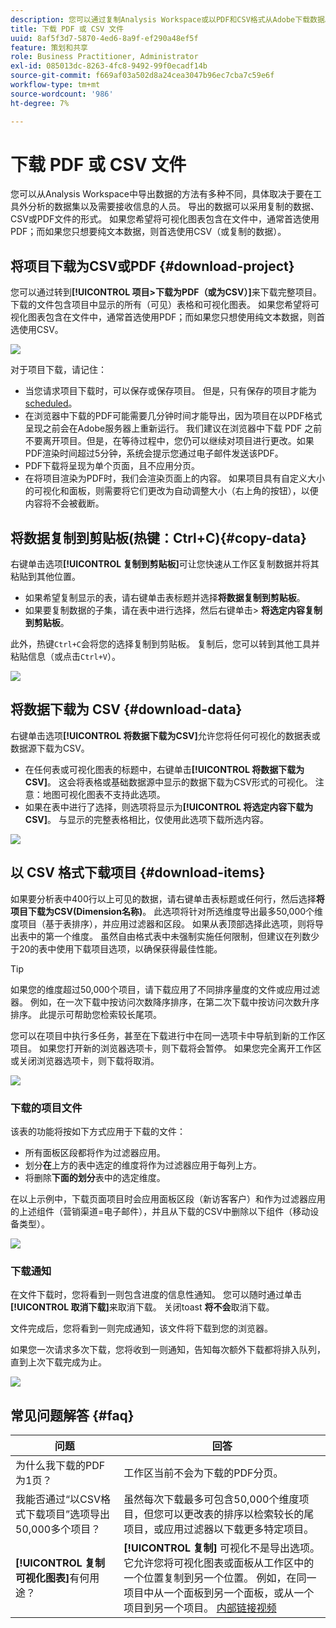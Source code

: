 ```yaml
---
description: 您可以通过复制Analysis Workspace或以PDF和CSV格式从Adobe下载数据。
title: 下载 PDF 或 CSV 文件
uuid: 8af5f3d7-5870-4ed6-8a9f-ef290a48ef5f
feature: 策划和共享
role: Business Practitioner, Administrator
exl-id: 085013dc-8263-4fc8-9492-99f0ecadf14b
source-git-commit: f669af03a502d8a24cea3047b96ec7cba7c59e6f
workflow-type: tm+mt
source-wordcount: '986'
ht-degree: 7%

---
```


# 下载 PDF 或 CSV 文件

您可以从Analysis Workspace中导出数据的方法有多种不同，具体取决于要在工具外分析的数据集以及需要接收信息的人员。 导出的数据可以采用复制的数据、CSV或PDF文件的形式。 如果您希望将可视化图表包含在文件中，通常首选使用PDF；而如果您只想要纯文本数据，则首选使用CSV（或复制的数据）。

## 将项目下载为CSV或PDF {#download-project}

您可以通过转到&#x200B;**[!UICONTROL 项目>下载为PDF（或为CSV）]**&#x200B;来下载完整项目。 下载的文件包含项目中显示的所有（可见）表格和可视化图表。 如果您希望将可视化图表包含在文件中，通常首选使用PDF；而如果您只想使用纯文本数据，则首选使用CSV。

![](assets/download-project.png)

对于项目下载，请记住：

* 当您请求项目下载时，可以保存或保存项目。 但是，只有保存的项目才能为[scheduled](https://experienceleague.adobe.com/docs/analytics/analyze/analysis-workspace/curate-share/t-schedule-report.html)。
* 在浏览器中下载的PDF可能需要几分钟时间才能导出，因为项目在以PDF格式呈现之前会在Adobe服务器上重新运行。 我们建议在浏览器中下载 PDF 之前不要离开项目。但是，在等待过程中，您仍可以继续对项目进行更改。如果PDF渲染时间超过5分钟，系统会提示您通过电子邮件发送该PDF。
* PDF下载将呈现为单个页面，且不应用分页。
* 在将项目渲染为PDF时，我们会渲染页面上的内容。 如果项目具有自定义大小的可视化和面板，则需要将它们更改为自动调整大小（右上角的按钮），以便内容将不会被截断。

## 将数据复制到剪贴板(热键：Ctrl+C){#copy-data}

右键单击选项&#x200B;**[!UICONTROL 复制到剪贴板]**&#x200B;可让您快速从工作区复制数据并将其粘贴到其他位置。

* 如果希望复制显示的表，请右键单击表标题并选择&#x200B;**将数据复制到剪贴板**。
* 如果要复制数据的子集，请在表中进行选择，然后右键单击> **将选定内容复制到剪贴板**。

此外，热键`Ctrl+C`会将您的选择复制到剪贴板。 复制后，您可以转到其他工具并粘贴信息（或点击`Ctrl+V`）。

![](assets/copy-selection.png)

## 将数据下载为 CSV {#download-data}

右键单击选项&#x200B;**[!UICONTROL 将数据下载为CSV]**&#x200B;允许您将任何可视化的数据表或数据源下载为CSV。

* 在任何表或可视化图表的标题中，右键单击&#x200B;**[!UICONTROL 将数据下载为CSV]**。 这会将表格或基础数据源中显示的数据下载为CSV形式的可视化。 注意：地图可视化图表不支持此选项。
* 如果在表中进行了选择，则选项将显示为&#x200B;**[!UICONTROL 将选定内容下载为CSV]**。 与显示的完整表格相比，仅使用此选项下载所选内容。

![](assets/download-data-viz.png)

## 以 CSV 格式下载项目 {#download-items}

如果要分析表中400行以上可见的数据，请右键单击表标题或任何行，然后选择&#x200B;**将项目下载为CSV(Dimension名称)**。 此选项将针对所选维度导出最多50,000个维度项目（基于表排序），并应用过滤器和区段。 如果从表顶部选择此选项，则将导出表中的第一个维度。 虽然自由格式表中未强制实施任何限制，但建议在列数少于20的表中使用下载项目选项，以确保获得最佳性能。

>[!TIP]
>
> 如果您的维度超过50,000个项目，请下载应用了不同排序量度的文件或应用过滤器。 例如，在一次下载中按访问次数降序排序，在第二次下载中按访问次数升序排序。 此提示可帮助您检索较长尾项。

您可以在项目中执行多任务，甚至在下载进行中在同一选项卡中导航到新的工作区项目。 如果您打开新的浏览器选项卡，则下载将会暂停。 如果您完全离开工作区或关闭浏览器选项卡，则下载将取消。

![](assets/download-items.png)

### 下载的项目文件

该表的功能将按如下方式应用于下载的文件：

* 所有面板区段都将作为过滤器应用。
* 划分&#x200B;**在**&#x200B;上方的表中选定的维度将作为过滤器应用于每列上方。
* 将删除&#x200B;**下面的划分**&#x200B;表中的选定维度。

在以上示例中，下载页面项目时会应用面板区段（新访客客户）和作为过滤器应用的上述组件（营销渠道=电子邮件），并且从下载的CSV中删除以下组件（移动设备类型）。

![](assets/downloaded-file.png)

### 下载通知

在文件下载时，您将看到一则包含进度的信息性通知。 您可以随时通过单击&#x200B;**[!UICONTROL 取消下载]**&#x200B;来取消下载。 关闭toast **将不会**&#x200B;取消下载。

文件完成后，您将看到一则完成通知，该文件将下载到您的浏览器。

如果您一次请求多次下载，您将收到一则通知，告知每次额外下载都将排入队列，直到上次下载完成为止。

![](assets/toast.png)

## 常见问题解答 {#faq}

| 问题 | 回答 |
| --- | --- |
| 为什么我下载的PDF为1页？ | 工作区当前不会为下载的PDF分页。 |
| 我能否通过“以CSV格式下载项目”选项导出50,000多个项目？ | 虽然每次下载最多可包含50,000个维度项目，但您可以更改表的排序以检索较长的尾项目，或应用过滤器以下载更多特定项目。 |
| **[!UICONTROL 复制可视化图表]**&#x200B;有何用途？ | **[!UICONTROL 复制]** 可视化不是导出选项。它允许您将可视化图表或面板从工作区中的一个位置复制到另一个位置。 例如，在同一项目中从一个面板到另一个面板，或从一个项目到另一个项目。 [内部链接视频](https://experienceleague.adobe.com/docs/analytics-learn/tutorials/analysis-workspace/visualizations/intra-linking-in-analysis-workspace.html) |
